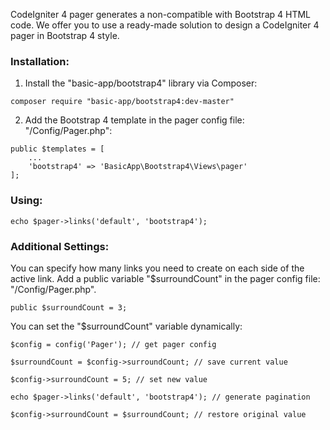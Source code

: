 CodeIgniter 4 pager generates a non-compatible with Bootstrap 4 HTML code. We offer you to use a ready-made solution to design a CodeIgniter 4 pager in Bootstrap 4 style.

### Installation:

1. Install the "basic-app/bootstrap4" library via Composer:

```
composer require "basic-app/bootstrap4:dev-master"
```

2. Add the Bootstrap 4 template in the pager config file: "/Config/Pager.php":

```
public $templates = [
    ...
    'bootstrap4' => 'BasicApp\Bootstrap4\Views\pager'
];
```

### Using:

```
echo $pager->links('default', 'bootstrap4');
```

### Additional Settings:

You can specify how many links you need to create on each side of the active link. Add a public variable "$surroundCount" in the pager config file: "/Config/Pager.php".

```
public $surroundCount = 3;
```

You can set the "$surroundCount" variable dynamically:

```
$config = config('Pager'); // get pager config

$surroundCount = $config->surroundCount; // save current value

$config->surroundCount = 5; // set new value

echo $pager->links('default', 'bootstrap4'); // generate pagination

$config->surroundCount = $surroundCount; // restore original value 

```